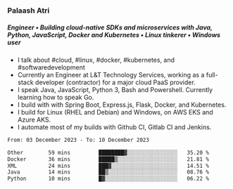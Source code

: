 ### Palaash Atri

##### Engineer • Building cloud-native SDKs and microservices with Java, Python, JavaScript, Docker and Kubernetes • Linux tinkerer • Windows user

- I talk about #cloud, #linux, #docker, #kubernetes, and #softwaredevelopment
- Currently an Engineer at L&T Technology Services, working as a full-stack developer (contractor) for a major cloud PaaS provider.
- I speak Java, JavaScript, Python 3, Bash and Powershell. Currently learning how to speak Go.
- I build with with Spring Boot, Express.js, Flask, Docker, and Kubernetes.
- I build for Linux (RHEL and Debian) and Windows, on AWS EKS and Azure AKS.
- I automate most of my builds with Github CI, Gitlab CI and Jenkins.

<!--
**palaashatri/palaashatri** is a ✨ _special_ ✨ repository because its `README.md` (this file) appears on your GitHub profile.

Here are some ideas to get you started:

- 🔭 I’m currently working on ...
- 🌱 I’m currently learning ...
- 👯 I’m looking to collaborate on ...
- 🤔 I’m looking for help with ...
- 💬 Ask me about ...
- 📫 How to reach me: ...
- 😄 Pronouns: ...
- ⚡ Fun fact: ...
-->

<!--START_SECTION:waka-->

```txt
From: 03 December 2023 - To: 10 December 2023

Other        59 mins         ████████▓░░░░░░░░░░░░░░░░   35.20 %
Docker       36 mins         █████▒░░░░░░░░░░░░░░░░░░░   21.81 %
XML          24 mins         ███▓░░░░░░░░░░░░░░░░░░░░░   14.51 %
Java         14 mins         ██▒░░░░░░░░░░░░░░░░░░░░░░   08.76 %
Python       10 mins         █▓░░░░░░░░░░░░░░░░░░░░░░░   06.22 %
```

<!--END_SECTION:waka-->
